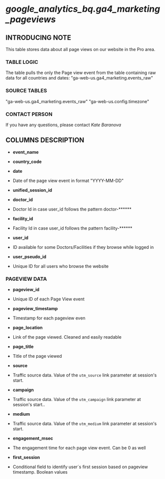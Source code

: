 # *google_analytics_bq.ga4_marketing_pageviews*

## INTRODUCING NOTE

This table stores data about all page views on our website in the Pro area.

### TABLE LOGIC

The table pulls the only the Page view event from the table containing raw data for all countries and dates: "ga-web-us.ga4_marketing.events_raw"

### SOURCE TABLES

"ga-web-us.ga4_marketing.events_raw"
"ga-web-us.config.timezone"

### CONTACT PERSON

If you have any questions, please contact *Kate Baranova*

## COLUMNS DESCRIPTION

* **event_name**

* **country_code**

* **date**

- Date of the page view event in format "YYYY-MM-DD"

* **unified_session_id**

* **doctor_id**

-  Doctor Id in case user_id follows the pattern doctor-******

* **facility_id**

- Facility Id in case user_id follows the pattern facility-******

* **user_id**

- ID available for some Doctors/Facilities if they browse while logged in
* **user_pseudo_id**

- Unique ID for all users who browse the website


### PAGEVIEW DATA

* **pageview_id**

- Unique ID of each Page View event

* **pageview_timestamp**

- Timestamp for each pageview even

* **page_location**

- Link of the page viewed. Cleaned and easily readable


* **page_title**

- Title of the page viewed


* **source**

- Traffic source data. Value of the `utm_source` link parameter at session's start.


* **campaign**

- Traffic source data. Value of the `utm_campaign` link parameter at session's start..

* **medium**

- Traffic source data. Value of the `utm_medium` link parameter at session's start.

* **engagement_msec**

- The engagement time for each page view event. Can be 0 as well

* **first_session**

- Conditional field to identify user´s first session based on pageview timestamp. Boolean values
